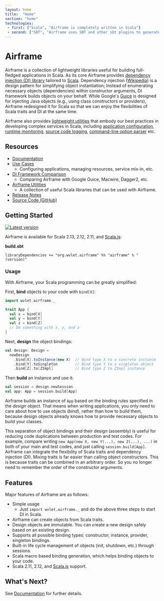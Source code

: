 ```yaml
---
layout: home
title:  "Home"
section: "home"
technologies:
 - first: ["Scala", "Airframe is completely written in Scala"]
 - second: ["SBT", "Airframe uses SBT and other sbt plugins to generate microsites easily"]
---
```

# Airframe

Airframe is a collection of lightweight libraries useful for building full-fledged applications in Scala.
As its core Airframe provides [dependency injection (DI) library](docs) tailored to [Scala](https://www.scala-lang.org/). 
Dependency injection ([Wikipedia](https://en.wikipedia.org/wiki/Dependency_injection)) is a design pattern for simplifying object instantiation; 
Instead of enumerating necessary objects (dependencies) within constructor arguments, 
DI framework builds objects on your behalf. 
While Google's [Guice](https://github.com/google/guice) is designed for injecting Java objects (e.g., using class constructors or providers), Airframe redesigned it for Scala so that we can enjoy the flexibilities of Scala traits and DI at the same time.

Airframe also provides [lightweight utilities](docs/utils.html) that embody our best practices 
in developing complex services in Scala, including [application configuration](docs/airframe-config.html), [runtime monitoring](docs/airframe-jmx.html), [source code logging](docs/airframe-log.html), [command-line option parser](docs/airframe-opts.html) etc.


## Resources
- [Documentation](docs)
- [Use Cases](docs/use-cases.html)
   - Configuring applications, managing resources, service mix-in, etc.
- [DI Framework Comparison](docs/comparison.html)
   - Comparing Airframe with Google Guice, Macwire, Dagger2, etc. 
- [Airframe Utilities](docs/utils.html)
   - A collection of useful Scala libraries that can be used with Airframe.
- [Release Notes](docs/release-notes.html)
- [Source Code (GitHub)](https://github.com/wvlet/airframe)

## Getting Started
 [![Latest version](https://index.scala-lang.org/wvlet/airframe/airframe/latest.svg?color=orange)](https://index.scala-lang.org/wvlet/airframe)

Airframe is available for Scala 2.13, 2.12, 2.11, and [Scala.js](https://www.scala-js.org/):

**build.sbt**
```
libraryDependencies += "org.wvlet.airframe" %% "airframe" % "(version)"
```

### Usage

With Airframe, your Scala programming can be greatly simplified:

First, **bind** objects to your code with `bind[X]`:
```scala
import wvlet.airframe._

trait App {
  val x = bind[X]
  val y = bind[Y]
  val z = bind[Z]
  // Do something with x, y, and z
}
```

Next, **design** the object bindings:
```scala
val design: Design =
  newDesign
    .bind[X].toInstance(new X)  // Bind type X to a concrete instance
    .bind[Y].toSingleton        // Bind type Y to a singleton object
    .bind[Z].to[ZImpl]          // Bind type Z to ZImpl instance
```

Then **build** an instance and use it:
```scala
val session = design.newSession
val app: App = session.build[App]
```

Airframe builds an instance of `App` based on the binding rules specified in the *design* object. That means when writing applications, you only need to care about how to use objects (*bind*), rather than how to build them, because design objects already knows how to provide necessary objects to build your classes.

This separation of object bindings and their design (assembly) is useful for reducing code duplications between production and test codes. For example, compare writing `new App(new X, new Y(...), new Z(...), ...)` in both of your main and test codes, and just calling `session.build[App]`.
Airframe can integrate the flexibility of Scala traits and dependency injection (DI). Mixing traits is far easier than calling object constructors. This is because traits can be combined in an arbitrary order. So you no longer need to remember the order of the constructor arguments.

## Features

Major features of Airframe are as follows:

- Simple usage
  - Just `import wvlet.airframe._` and do the above three steps to start DI in Scala.
- Airframe can create objects from Scala traits.
- Design objects are immutable. You can create a new design safely based on an existing design.
- Supports all possible binding types: constructor, instance, provider, singleton bindings.
- Built-in life cycle management of objects (init, shutdown, etc.) through sessions.
- Scala macro based binding generation, which helps binding objects to your code.
- Scala 2.11, 2.12, and [Scala.js](https://www.scala-js.org/) support.

## What's Next?

See [Documentation](docs) for further details.
